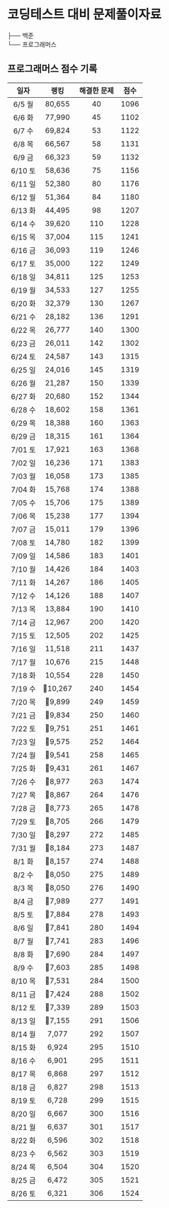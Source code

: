 # 코딩테스트 대비 문제풀이자료

├── 백준  
└── 프로그래머스

## 프로그래머스 점수 기록

|일자|랭킹|해결한 문제|점수|
|:---:|:---:|:---:|:---:|
|6/5 월|80,655|40|1096|
|6/6 화|77,990|45|1102|
|6/7 수|69,824|53|1122|
|6/8 목|66,567|58|1131|
|6/9 금|66,323|59|1132|
|6/10 토|58,636|75|1156|
|6/11 일|52,380|80|1176|
|6/12 월|51,364|84|1180|
|6/13 화|44,495|98|1207|
|6/14 수|39,620|110|1228|
|6/15 목|37,004|115|1241|
|6/16 금|36,093|119|1246|
|6/17 토|35,000|122|1249|
|6/18 일|34,811|125|1253|
|6/19 월|34,533|127|1255|
|6/20 화|32,379|130|1267|
|6/21 수|28,182|136|1291|
|6/22 목|26,777|140|1300|
|6/23 금|26,011|142|1302|
|6/24 토|24,587|143|1315|
|6/25 일|24,016|145|1319|
|6/26 월|21,287|150|1339|
|6/27 화|20,680|152|1344|
|6/28 수|18,602|158|1361|
|6/29 목|18,388|160|1363|
|6/29 금|18,315|161|1364|
|7/01 토|17,921|163|1368|
|7/02 일|16,236|171|1383|
|7/03 월|16,058|173|1385|
|7/04 화|15,768|174|1388|
|7/05 수|15,706|175|1389|
|7/06 목|15,238|177|1394|
|7/07 금|15,011|179|1396|
|7/08 토|14,780|182|1399|
|7/09 일|14,586|183|1401|
|7/10 월|14,426|184|1403|
|7/11 화|14,267|186|1405|
|7/12 수|14,126|188|1407|
|7/13 목|13,884|190|1410|
|7/14 금|12,967|200|1420|
|7/15 토|12,505|202|1425|
|7/16 일|11,518|211|1437|
|7/17 월|10,676|215|1448|
|7/18 화|10,554|228|1450|
|7/19 수|10,267|240|1454|
|7/20 목|9,899|249|1459|
|7/21 금|9,834|250|1460|
|7/22 토|9,751|251|1461|
|7/23 일|9,575|252|1464|
|7/24 월|9,541|258|1465|
|7/25 화|9,431|261|1467|
|7/26 수|8,977|263|1474|
|7/27 목|8,867|264|1476|
|7/28 금|8,773|265|1478|
|7/29 토|8,705|266|1479|
|7/30 일|8,297|272|1485| 
|7/31 월|8,184|273|1487|
|8/1 화|8,157|274|1488|
|8/2 수|8,050|275|1489|
|8/3 목|8,050|276|1490|
|8/4 금|7,989|277|1491|
|8/5 토|7,884|278|1493|
|8/6 일|7,841|280|1494|
|8/7 월|7,741|283|1496|
|8/8 화|7,690|284|1497|
|8/9 수|7,603|285|1498|
|8/10 목|7,531|284|1500|
|8/11 금|7,424|288|1502|
|8/12 토|7,339|289|1503|
|8/13 일|7,155|291|1506|
|8/14 월|7,077|292|1507|
|8/15 화|6,924|295|1510|
|8/16 수|6,901|295|1511|
|8/17 목|6,868|297|1512|
|8/18 금|6,827|298|1513|
|8/19 토|6,728|299|1515|
|8/20 일|6,667|300|1516|
|8/21 월|6,637|301|1517|
|8/22 화|6,596|302|1518|
|8/23 수|6,562|303|1519|
|8/24 목|6,504|304|1520|
|8/25 금|6,472|305|1521|
|8/26 토|6,321|306|1524|
